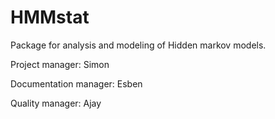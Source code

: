 # HMMstat

Package for analysis and modeling of Hidden markov models.

Project manager: Simon

Documentation manager: Esben

Quality manager: Ajay